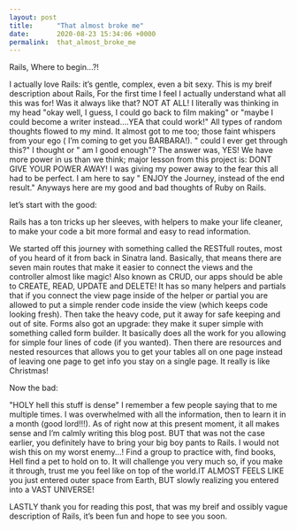 ```yaml
---
layout: post
title:      "That almost broke me"
date:       2020-08-23 15:34:06 +0000
permalink:  that_almost_broke_me
---
```



Rails, Where to begin...?!

I actually love Rails: it’s gentle, complex, even a bit sexy. This is my breif description about Rails, For the first time I feel I actually understand what all this was for! Was it always like that? NOT AT ALL! I literally was thinking in my head "okay well, I guess, I could go back to film making" or "maybe I could become a writer instead....YEA that could work!" All types of random thoughts flowed to my mind. It almost got to me too; those faint whispers from your ego ( I’m coming to get you BARBARA!). " could I ever get through this?" I thought or " am I good enough"? The answer was, YES! We have more power in us than we think; major lesson from this project is: DONT GIVE YOUR POWER AWAY! I was giving my power away to the fear this all had to be perfect. I am here to say " ENJOY the Journey, instead of the end result." Anyways here are my good and bad thoughts of Ruby on Rails.

let’s start with the good:

Rails has a ton tricks up her sleeves, with helpers to make your life cleaner, to make your code a bit more formal and easy to read information.

We started off this journey with something called the RESTfull routes, most of you heard of it from back in Sinatra land. Basically, that means there are seven main routes that make it easier to connect the views and the controller almost like magic! Also known as CRUD, our apps should be able to CREATE, READ, UPDATE and DELETE! It has so many helpers and partials that if you connect the view page inside of the helper or partial you are allowed to put a simple render code inside the view (which keeps code looking fresh). Then take the heavy code, put it away for safe keeping and out of site. Forms also got an upgrade: they make it super simple with something called form builder. It basically does all the work for you allowing for simple four lines of code (if you wanted). Then there are resources and nested resources that allows you to get your tables all on one page instead of leaving one page to get info you stay on a single page. It really is like Christmas!


Now the bad:

"HOLY hell this stuff is dense" I remember a few people saying that to me multiple times. I was overwhelmed with all the information, then to learn it in a month (good lord!!!). As of right now at this present moment, it all makes sense and I’m calmly writing this blog post. BUT that was not the case earlier, you definitely have to bring your big boy pants to Rails. I would not wish this on my worst enemy...! Find a group to practice with, find books, Hell find a pet to hold on to. It will challenge you very much so, if you make it through, trust me you feel like on top of the world.IT ALMOST FEELS LIKE you just entered outer space from Earth, BUT slowly realizing you entered into a VAST UNIVERSE!

LASTLY thank you for reading this post, that was my breif and ossibly vague description of Rails, it’s been fun and hope to see you soon.


